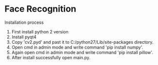 # Face Recognition
Installation process
1. First install python 2 version
2. Install pyqt4
3. Copy 'cv2.pyd' and past it to C:/python27/Lib/site-packages directory.
4. Open cmd in admin mode and write command 'pip install numpy'.
5. Again open cmd in admin mode and write command 'pip install pillow'.
6. After install successfully open main.py.
